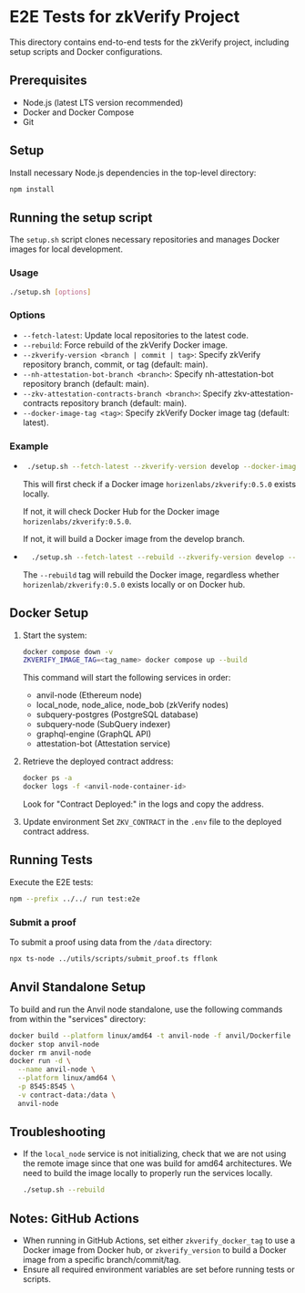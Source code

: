 # E2E Tests for zkVerify Project

This directory contains end-to-end tests for the zkVerify project, including setup scripts and Docker configurations.

## Prerequisites

- Node.js (latest LTS version recommended)
- Docker and Docker Compose
- Git

## Setup

Install necessary Node.js dependencies in the top-level directory:

```bash
npm install
```

## Running the setup script

The `setup.sh` script clones necessary repositories and manages Docker images for local development.

### Usage

```bash
./setup.sh [options]
```

### Options

- `--fetch-latest`: Update local repositories to the latest code.
- `--rebuild`: Force rebuild of the zkVerify Docker image.
- `--zkverify-version <branch | commit | tag>`: Specify zkVerify repository branch, commit, or tag (default: main).
- `--nh-attestation-bot-branch <branch>`: Specify nh-attestation-bot repository branch (default: main).
- `--zkv-attestation-contracts-branch <branch>`: Specify zkv-attestation-contracts repository branch (default: main).
- `--docker-image-tag <tag>`: Specify zkVerify Docker image tag (default: latest).

### Example
-  ```bash
    ./setup.sh --fetch-latest --zkverify-version develop --docker-image-tag 0.5.0
      ```
      This will first check if a Docker image `horizenlabs/zkverify:0.5.0` exists locally.

      If not, it will check Docker Hub for the Docker image `horizenlabs/zkverify:0.5.0`.
      
      If not, it will build a Docker image from the develop branch.


- ```bash
    ./setup.sh --fetch-latest --rebuild --zkverify-version develop --docker-image-tag 0.5.0
   ```
   
   The `--rebuild` tag will rebuild the Docker image, regardless whether `horizenlab/zkverify:0.5.0` exists locally or on Docker hub.

## Docker Setup

1. Start the system:

   ```bash
   docker compose down -v
   ZKVERIFY_IMAGE_TAG=<tag_name> docker compose up --build
   ```

   This command will start the following services in order:

   - anvil-node (Ethereum node)
   - local_node, node_alice, node_bob (zkVerify nodes)
   - subquery-postgres (PostgreSQL database)
   - subquery-node (SubQuery indexer)
   - graphql-engine (GraphQL API)
   - attestation-bot (Attestation service)

2. Retrieve the deployed contract address:

   ```bash
   docker ps -a
   docker logs -f <anvil-node-container-id>
   ```

   Look for "Contract Deployed:" in the logs and copy the address.

3. Update environment
   Set `ZKV_CONTRACT` in the `.env` file to the deployed contract address.

## Running Tests

Execute the E2E tests:

```bash
npm --prefix ../../ run test:e2e
```

### Submit a proof

To submit a proof using data from the `/data` directory:

```bash
npx ts-node ../utils/scripts/submit_proof.ts fflonk
```

## Anvil Standalone Setup

To build and run the Anvil node standalone, use the following commands from within the "services" directory:

```bash
docker build --platform linux/amd64 -t anvil-node -f anvil/Dockerfile .
docker stop anvil-node
docker rm anvil-node
docker run -d \
  --name anvil-node \
  --platform linux/amd64 \
  -p 8545:8545 \
  -v contract-data:/data \
  anvil-node
```

## Troubleshooting

- If the `local_node` service is not initializing, check that we are not using the remote image since that one was build for amd64 architectures. We need to build the image locally to properly run the services locally.

  ```bash
  ./setup.sh --rebuild
  ```

## Notes: GitHub Actions

- When running in GitHub Actions, set either `zkverify_docker_tag` to use a Docker image from Docker hub, or `zkverify_version` to build a Docker image from a specific branch/commit/tag.
- Ensure all required environment variables are set before running tests or scripts.
